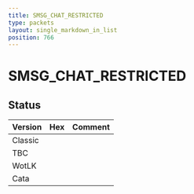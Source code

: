```yaml
---
title: SMSG_CHAT_RESTRICTED
type: packets
layout: single_markdown_in_list
position: 766
---
```


# SMSG_CHAT_RESTRICTED

## Status

Version | Hex | Comment
---------- | ---------- | ---------- 
Classic |  |  
TBC |  |  
WotLK |  |  
Cata |  |  

